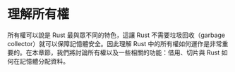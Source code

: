 # 理解所有權

所有權可以說是 Rust 最與眾不同的特色，這讓 Rust 不需要垃圾回收（garbage collector）就可以保障記憶體安全。因此理解 Rust 中的所有權如何運作是非常重要的。在本章節，我們將討論所有權以及一些相關的功能：借用、切片與 Rust 如何在記憶體分配資料。
